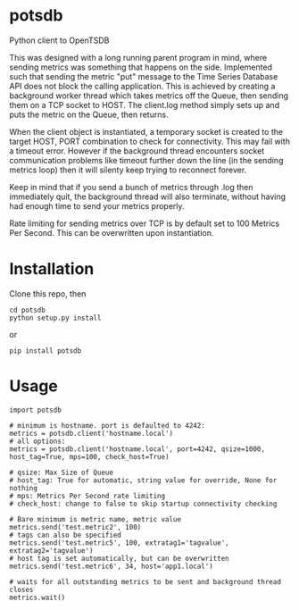 potsdb
======

Python client to OpenTSDB

This was designed with a long running parent program in mind, where sending metrics was something that happens on the side.
Implemented such that sending the metric "put" message to the Time Series Database API does not block the calling application. This is achieved by creating a background worker thread which takes metrics off the Queue, then sending them on a TCP socket to HOST. The client.log method simply sets up and puts the metric on the Queue, then returns.

When the client object is instantiated, a temporary socket is created to the target HOST, PORT combination to check for connectivity. This may fail with a timeout error. However if the background thread encounters socket communication problems like timeout further down the line (in the sending metrics loop) then it will silenty keep trying to reconnect forever.

Keep in mind that if you send a bunch of metrics through .log then immediately quit, the background thread will also terminate, without having had enough time to send your metrics properly.

Rate limiting for sending metrics over TCP is by default set to 100 Metrics Per Second. This can be overwritten upon instantiation.

Installation
===
Clone this repo, then 
```
cd potsdb
python setup.py install
```
or
```
pip install potsdb
```

Usage
===
```
import potsdb

# minimum is hostname. port is defaulted to 4242:
metrics = potsdb.client('hostname.local')
# all options:
metrics = potsdb.client('hostname.local', port=4242, qsize=1000, host_tag=True, mps=100, check_host=True)

# qsize: Max Size of Queue
# host_tag: True for automatic, string value for override, None for nothing
# mps: Metrics Per Second rate limiting
# check_host: change to false to skip startup connectivity checking

# Bare minimum is metric name, metric value
metrics.send('test.metric2', 100)
# tags can also be specified
metrics.send('test.metric5', 100, extratag1='tagvalue', extratag2='tagvalue')
# host tag is set automatically, but can be overwritten
metrics.send('test.metric6', 34, host='app1.local')

# waits for all outstanding metrics to be sent and background thread closes
metrics.wait()

```
